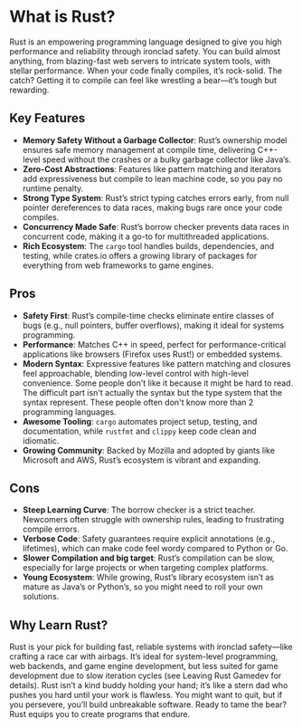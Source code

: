 # What is Rust?

Rust is an empowering programming language designed to give you high performance and reliability through ironclad safety. You can build almost anything, from blazing-fast web servers to intricate system tools, with stellar performance. When your code finally compiles, it’s rock-solid. The catch? Getting it to compile can feel like wrestling a bear—it’s tough but rewarding.

## Key Features

- **Memory Safety Without a Garbage Collector**: Rust’s ownership model ensures safe memory management at compile time, delivering C++-level speed without the crashes or a bulky garbage collector like Java’s.
- **Zero-Cost Abstractions**: Features like pattern matching and iterators add expressiveness but compile to lean machine code, so you pay no runtime penalty.
- **Strong Type System**: Rust’s strict typing catches errors early, from null pointer dereferences to data races, making bugs rare once your code compiles.
- **Concurrency Made Safe**: Rust’s borrow checker prevents data races in concurrent code, making it a go-to for multithreaded applications.
- **Rich Ecosystem**: The `cargo` tool handles builds, dependencies, and testing, while crates.io offers a growing library of packages for everything from web frameworks to game engines.

## Pros

- **Safety First**: Rust’s compile-time checks eliminate entire classes of bugs (e.g., null pointers, buffer overflows), making it ideal for systems programming.
- **Performance**: Matches C++ in speed, perfect for performance-critical applications like browsers (Firefox uses Rust!) or embedded systems.
- **Modern Syntax**: Expressive features like pattern matching and closures feel approachable, blending low-level control with high-level convenience. Some people don't like it because it might be hard to read. The difficult part isn't actually the syntax but the type system that the syntax represent. These people often don't know more than 2 programming languages.
- **Awesome Tooling**: `cargo` automates project setup, testing, and documentation, while `rustfmt` and `clippy` keep code clean and idiomatic.
- **Growing Community**: Backed by Mozilla and adopted by giants like Microsoft and AWS, Rust’s ecosystem is vibrant and expanding.

## Cons

- **Steep Learning Curve**: The borrow checker is a strict teacher. Newcomers often struggle with ownership rules, leading to frustrating compile errors.
- **Verbose Code**: Safety guarantees require explicit annotations (e.g., lifetimes), which can make code feel wordy compared to Python or Go.
- **Slower Compilation and big target**: Rust’s compilation can be slow, especially for large projects or when targeting complex platforms.
- **Young Ecosystem**: While growing, Rust’s library ecosystem isn’t as mature as Java’s or Python’s, so you might need to roll your own solutions.

## Why Learn Rust?

Rust is your pick for building fast, reliable systems with ironclad safety—like crafting a race car with airbags. It’s ideal for system-level programming, web backends, and game engine development, but less suited for game development due to slow iteration cycles (see Leaving Rust Gamedev for details). Rust isn’t a kind buddy holding your hand; it’s like a stern dad who pushes you hard until your work is flawless. You might want to quit, but if you persevere, you’ll build unbreakable software. Ready to tame the bear? Rust equips you to create programs that endure.
